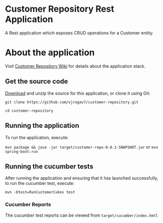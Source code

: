 # Customer Repository Rest Application

A Rest application which exposes CRUD operations for a Customer entity.

# About the application

Visit [Customer Repository Wiki](https://github.com/vjragav7/customer-repository/wiki) for details about the application stack.

## Get the source code
[Download](https://github.com/vjragav7/customer-repository/archive/master.zip) and unzip the source for this application, or clone it using Git:   

`git clone https://github.com/vjragav7/customer-repository.git`


`cd customer-repository `

## Running the application

To run the application, execute:

`mvn package && java -jar target/customer-repo-0.0.1-SNAPSHOT.jar` 
or
`mvn spring-boot:run`

## Running the cucumber tests

After running the application and ensuring that it has launched successfully, to run the cucumber test, execute:

`mvn -Dtest=RunCustomerCukes test`

### Cucumber Reports
The cucumber test reports can be viewed from `target/cucumber/index.hmtl`



